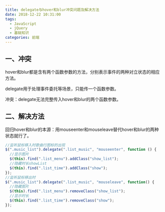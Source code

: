 ```yaml
---
title: delegate与hover和blur冲突问题及解决方法
date: 2018-12-22 10:31:00
tags: 
  - JavaScript
  - jQuery
  - 基础知识
categories: 前端
---
```


## 一、冲突

hover和blur都是含有两个函数参数的方法，分别表示事件的两种对立状态的相应方法。

delegate用于处理事件委托等场景，只能传一个函数参数。

冲突：delegate无法完整传入hover和blur的两个函数参数。

## 二、解决方法

回归hover和blur的本源：用mouseenter和mouseleave替代hover和blur的两种状态就行了。

``` js
//监听鼠标移入时歌曲行图标的出现
$(".music_list").delegate(".list_music", "mouseenter", function () {
  //显示图片
  $(this).find(".list_menu").addClass("show_list");
  //隐藏时长showList
  $(this).find(".list_time").addClass("show");
});
//监听鼠标移出时
$(".music_list").delegate(".list_music", "mouseleave", function() {
  //隐藏图片
  $(this).find(".list_menu").removeClass("show_list");
  //显示时长
  $(this).find(".list_time").removeClass("show");
});
```